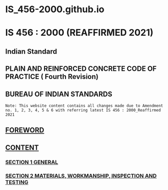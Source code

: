 # IS_456-2000.github.io
# IS 456 : 2000 (REAFFIRMED 2021)
## Indian Standard  
## PLAIN AND REINFORCED CONCRETE  CODE OF PRACTICE  ( Fourth Revision)
## BUREAU OF INDIAN STANDARDS
```
Note: This website content contains all changes made due to Amendment no. 1, 2, 3, 4, 5 & 6 with referring latest IS 456 : 2000_Reaffirmed 2021
```
## [FOREWORD](Foreword.html)
## [CONTENT](Content.md)
### [SECTION 1 GENERAL](Section1.md)
### [SECTION 2 MATERIALS, WORKMANSHIP, INSPECTION AND TESTING](Section2.md)

